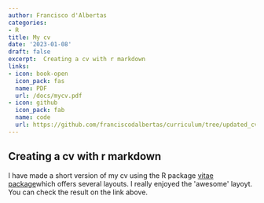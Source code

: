 ```yaml
---
author: Francisco d'Albertas
categories:
- R
title: My cv
date: '2023-01-08'
draft: false
excerpt:  Creating a cv with r markdown
links:
- icon: book-open
  icon_pack: fas
  name: PDF
  url: /docs/mycv.pdf
- icon: github
  icon_pack: fab
  name: code
  url: https://github.com/franciscodalbertas/curriculum/tree/updated_cv
---
```

## Creating a cv with r markdown

I have made a short version of my cv using the R package [vitae package](https://github.com/mitchelloharawild/vitae)which offers several layouts. I really enjoyed the 'awesome' layoyt. You can check the result on the link above.

